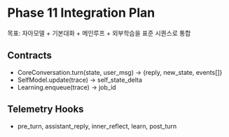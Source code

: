 # Phase 11 Integration Plan
목표: 자아모델 + 기본대화 + 메인루프 + 외부학습을 표준 시퀀스로 통합

## Contracts
- CoreConversation.turn(state, user_msg) -> {reply, new_state, events[]}
- SelfModel.update(trace) -> self_state_delta
- Learning.enqueue(trace) -> job_id

## Telemetry Hooks
- pre_turn, assistant_reply, inner_reflect, learn, post_turn
